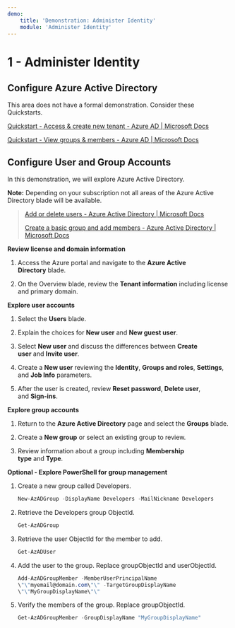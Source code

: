 ```yaml
---
demo:
    title: 'Demonstration: Administer Identity'
    module: 'Administer Identity'
---
```


# 1 - Administer Identity

## Configure Azure Active Directory

This area does not have a formal demonstration. Consider these
Quickstarts.

[Quickstart - Access & create new tenant - Azure AD \| Microsoft
Docs](https://docs.microsoft.com/azure/active-directory/fundamentals/active-directory-access-create-new-tenant)

[Quickstart - View groups & members - Azure AD \| Microsoft
Docs](https://docs.microsoft.com/azure/active-directory/fundamentals/active-directory-groups-view-azure-portal)

## Configure User and Group Accounts

In this demonstration, we will explore Azure Active Directory.

**Note:** Depending on your subscription not all areas of the Azure
Active Directory blade will be available.

> [Add or delete users - Azure Active Directory \| Microsoft
> Docs](https://docs.microsoft.com/azure/active-directory/fundamentals/add-users-azure-active-directory)
>
> [Create a basic group and add members - Azure Active Directory \|
> Microsoft
> Docs](https://docs.microsoft.com/azure/active-directory/fundamentals/active-directory-groups-create-azure-portal#create-a-basic-group-and-add-members)

**Review license and domain information**

1.  Access the Azure portal and navigate to the **Azure Active
    Directory** blade.

2.  On the Overview blade, review the **Tenant information** including
    license and primary domain.

**Explore user accounts**

1.  Select the **Users** blade.

2.  Explain the choices for **New user** and **New guest user**.

3.  Select **New user** and discuss the differences between **Create
    user** and **Invite user**.

4.  Create a **New user** reviewing the **Identity**, **Groups and
    roles**, **Settings**, and **Job Info** parameters.

5.  After the user is created, review **Reset password**, **Delete
    user**, and **Sign-ins**.

**Explore group accounts**

1.  Return to the **Azure Active Directory** page and select
    the **Groups** blade.

2.  Create a **New group** or select an existing group to review.

3.  Review information about a group including **Membership
    type** and **Type**.

**Optional - Explore PowerShell for group management**

1.  Create a new group called Developers.

    ```powershell
    New-AzADGroup -DisplayName Developers -MailNickname Developers
    ```
2.  Retrieve the Developers group ObjectId.

    ```powershell
    Get-AzADGroup
    ```
3.  Retrieve the user ObjectId for the member to add.

    ```powershell
    Get-AzADUser
    ```
    
4.  Add the user to the group. Replace groupObjectId and userObjectId.

    ```powershell
    Add-AzADGroupMember -MemberUserPrincipalName
    \"\"myemail@domain.com\"\" -TargetGroupDisplayName
    \"\"MyGroupDisplayName\"\"
    ```

5.  Verify the members of the group. Replace groupObjectId.

    ```powershell
    Get-AzADGroupMember -GroupDisplayName "MyGroupDisplayName"
    ```
